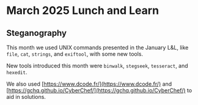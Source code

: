 # March 2025 Lunch and Learn

## Steganography

This month we used UNIX commands presented in the January L&L, like `file`, `cat`, `strings`, and `exiftool`, with some new tools.  

New tools introduced this month were `binwalk`, `stegseek`, `tesseract`, and `hexedit`.

We also used [https://www.dcode.fr/](https://www.dcode.fr/) and [https://gchq.github.io/CyberChef/](https://gchq.github.io/CyberChef/) to aid in solutions.



